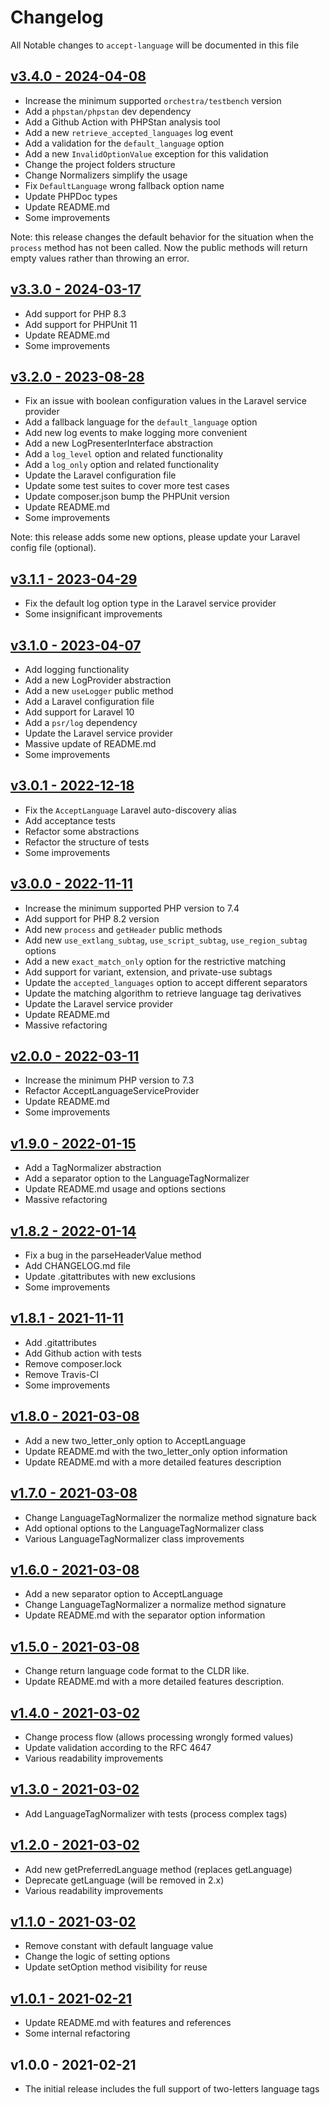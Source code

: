 # Changelog

All Notable changes to `accept-language` will be documented in this file

## [v3.4.0 - 2024-04-08](https://github.com/kudashevs/accept-language/compare/v3.3.0...v3.4.0)

- Increase the minimum supported `orchestra/testbench` version
- Add a `phpstan/phpstan` dev dependency
- Add a Github Action with PHPStan analysis tool
- Add a new `retrieve_accepted_languages` log event
- Add a validation for the `default_language` option
- Add a new `InvalidOptionValue` exception for this validation
- Change the project folders structure
- Change Normalizers simplify the usage
- Fix `DefaultLanguage` wrong fallback option name
- Update PHPDoc types
- Update README.md
- Some improvements

Note: this release changes the default behavior for the situation when the `process` method has not been called.
Now the public methods will return empty values rather than throwing an error.

## [v3.3.0 - 2024-03-17](https://github.com/kudashevs/accept-language/compare/v3.2.0...v3.3.0)

- Add support for PHP 8.3
- Add support for PHPUnit 11
- Update README.md
- Some improvements

## [v3.2.0 - 2023-08-28](https://github.com/kudashevs/accept-language/compare/v3.1.1...v3.2.0)

- Fix an issue with boolean configuration values in the Laravel service provider
- Add a fallback language for the `default_language` option
- Add new log events to make logging more convenient
- Add a new LogPresenterInterface abstraction
- Add a `log_level` option and related functionality
- Add a `log_only` option and related functionality
- Update the Laravel configuration file
- Update some test suites to cover more test cases
- Update composer.json bump the PHPUnit version
- Update README.md
- Some improvements

Note: this release adds some new options, please update your Laravel config file (optional).

## [v3.1.1 - 2023-04-29](https://github.com/kudashevs/accept-language/compare/v3.1.0...v3.1.1)

- Fix the default log option type in the Laravel service provider
- Some insignificant improvements

## [v3.1.0 - 2023-04-07](https://github.com/kudashevs/accept-language/compare/v3.0.1...v3.1.0)

- Add logging functionality
- Add a new LogProvider abstraction
- Add a new `useLogger` public method
- Add a Laravel configuration file
- Add support for Laravel 10
- Add a `psr/log` dependency
- Update the Laravel service provider
- Massive update of README.md
- Some improvements

## [v3.0.1 - 2022-12-18](https://github.com/kudashevs/accept-language/compare/v3.0.0...v3.0.1)

- Fix the `AcceptLanguage` Laravel auto-discovery alias
- Add acceptance tests
- Refactor some abstractions
- Refactor the structure of tests
- Some improvements 

## [v3.0.0 - 2022-11-11](https://github.com/kudashevs/accept-language/compare/v2.0.0...v3.0.0)

- Increase the minimum supported PHP version to 7.4
- Add support for PHP 8.2 version
- Add new `process` and `getHeader` public methods
- Add new `use_extlang_subtag`, `use_script_subtag`, `use_region_subtag` options
- Add a new `exact_match_only` option for the restrictive matching
- Add support for variant, extension, and private-use subtags
- Update the `accepted_languages` option to accept different separators
- Update the matching algorithm to retrieve language tag derivatives
- Update the Laravel service provider
- Update README.md
- Massive refactoring

## [v2.0.0 - 2022-03-11](https://github.com/kudashevs/accept-language/compare/v1.9.0...v2.0.0)

- Increase the minimum PHP version to 7.3
- Refactor AcceptLanguageServiceProvider
- Update README.md 
- Some improvements

## [v1.9.0 - 2022-01-15](https://github.com/kudashevs/accept-language/compare/v1.8.2...v1.9.0)

- Add a TagNormalizer abstraction
- Add a separator option to the LanguageTagNormalizer
- Update README.md usage and options sections
- Massive refactoring

## [v1.8.2 - 2022-01-14](https://github.com/kudashevs/accept-language/compare/v1.8.1...v1.8.2)

- Fix a bug in the parseHeaderValue method
- Add CHANGELOG.md file
- Update .gitattributes with new exclusions
- Some improvements

## [v1.8.1 - 2021-11-11](https://github.com/kudashevs/accept-language/compare/v1.8.0...v1.8.1)

- Add .gitattributes
- Add Github action with tests
- Remove composer.lock
- Remove Travis-CI
- Some improvements

## [v1.8.0 - 2021-03-08](https://github.com/kudashevs/accept-language/compare/v1.7.0...v1.8.0)

- Add a new two_letter_only option to AcceptLanguage
- Update README.md with the two_letter_only option information
- Update README.md with a more detailed features description

## [v1.7.0 - 2021-03-08](https://github.com/kudashevs/accept-language/compare/v1.6.0...v1.7.0)

- Change LanguageTagNormalizer the normalize method signature back
- Add optional options to the LanguageTagNormalizer class
- Various LanguageTagNormalizer class improvements

## [v1.6.0 - 2021-03-08](https://github.com/kudashevs/accept-language/compare/v1.5.0...v1.6.0)

- Add a new separator option to AcceptLanguage
- Change LanguageTagNormalizer a normalize method signature
- Update README.md with the separator option information

## [v1.5.0 - 2021-03-08](https://github.com/kudashevs/accept-language/compare/v1.4.0...v1.5.0)

- Change return language code format to the CLDR like.
- Update README.md with a more detailed features description.

## [v1.4.0 - 2021-03-02](https://github.com/kudashevs/accept-language/compare/v1.3.0...v1.4.0)

- Change process flow (allows processing wrongly formed values)
- Update validation according to the RFC 4647
- Various readability improvements

## [v1.3.0 - 2021-03-02](https://github.com/kudashevs/accept-language/compare/v1.2.0...v1.3.0)

- Add LanguageTagNormalizer with tests (process complex tags)

## [v1.2.0 - 2021-03-02](https://github.com/kudashevs/accept-language/compare/v1.1.0...v1.2.0)

- Add new getPreferredLanguage method (replaces getLanguage)
- Deprecate getLanguage (will be removed in 2.x)
- Various readability improvements

## [v1.1.0 - 2021-03-02](https://github.com/kudashevs/accept-language/compare/v1.0.1...v1.1.0)

- Remove constant with default language value
- Change the logic of setting options
- Update setOption method visibility for reuse

## [v1.0.1 - 2021-02-21](https://github.com/kudashevs/accept-language/compare/v1.0.0...v1.0.1)

- Update README.md with features and references
- Some internal refactoring

## v1.0.0 - 2021-02-21

- The initial release includes the full support of two-letters language tags